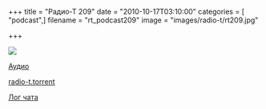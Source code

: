 +++
title = "Радио-Т 209"
date = "2010-10-17T03:10:00"
categories = [ "podcast",]
filename = "rt_podcast209"
image = "images/radio-t/rt209.jpg"

+++

![](https://radio-t.com/images/radio-t/rt209.jpg)

[Аудио](https://archive.rucast.net/radio-t/media/rt_podcast209.mp3)

[radio-t.torrent](http://www.radio-t.com/torrents/rt_podcast209.mp3.torrent)

[Лог чата](http://chat.radio-t.com/logs/radio-t-209.html)

<audio src="https://archive.rucast.net/radio-t/media/rt_podcast209.mp3" preload="none"></audio>
